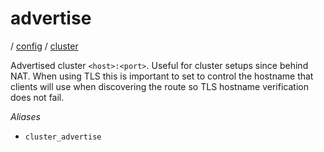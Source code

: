 # advertise

/ [config](/reference/config/index.md) / [cluster](/reference/config/config/cluster/index.md) 

Advertised cluster `<host>:<port>`. Useful for cluster setups since
behind NAT. When using TLS this is important to set to control the
hostname that clients will use when discovering the route so TLS
hostname verification does not fail.

*Aliases*
- `cluster_advertise`

